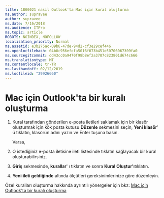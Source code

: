 ```yaml
---
title: 1800021 nasıl Outlook'ta Mac için kural oluşturma
ms.author: supravee
author: supravee
ms.date: 7/16/2018
ms.audience: ITPro
ms.topic: article
ROBOTS: NOINDEX, NOFOLLOW
localization_priority: Normal
ms.assetid: e3b275ac-09b6-47de-94d2-cf3e29cef446
ms.openlocfilehash: 04b0c956efcfa5016f073b451e50706067309fa0
ms.sourcegitcommit: dd43cc0a9470f98b8ef2a3787c823801d674c666
ms.translationtype: MT
ms.contentlocale: tr-TR
ms.lasthandoff: 02/12/2019
ms.locfileid: "29926660"
---
```

# <a name="how-to-create-a-rule-in-outlook-for-mac"></a>Mac için Outlook'ta bir kuralı oluşturma

1. Kural tarafından gönderilen e-posta iletileri saklamak için bir klasör oluşturmak için kök posta kutusu **Düzenle** sekmesini seçin, **Yeni klasör**' ü tıklatın, klasörün adını yazın ve Enter tuşuna basın.
    
    Varsa, 
    
2. O istediğiniz e-posta iletisine ileti listesinde tıklatın sağlayacak bir kural oluşturabilirsiniz.
    
3. **Giriş** sekmesinde, **kurallar**' ı tıklatın ve sonra **Kural Oluştur'ı**tıklatın.
    
4. **Yeni ileti geldiğinde** altında ölçütleri gereksinimlerinize göre düzenleyin. 
    
Özel kuralları oluşturma hakkında ayrıntılı yönergeler için bkz: [Mac için Outlook'ta bir kuralı oluşturma](https://aka.ms/AA1uy0v)
  

